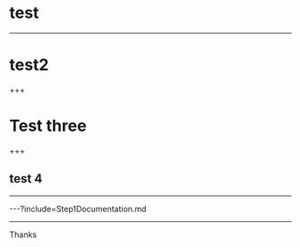 <!--
$theme: gaia
template: invert
-->



# test

---

# test2
+++

# Test three

+++

## test 4

---

---?include=Step1Documentation.md

---
Thanks
